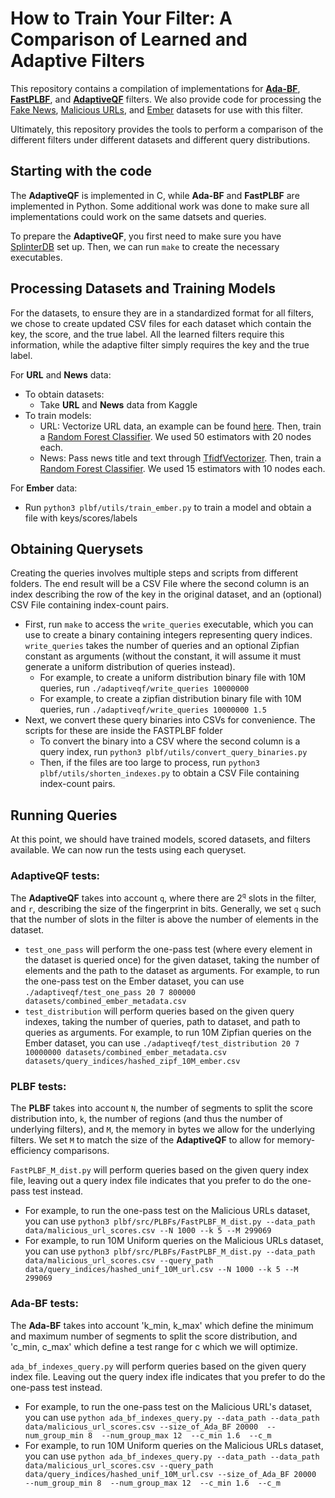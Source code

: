 # How to Train Your Filter: A Comparison of Learned and Adaptive Filters

This repository contains a compilation of implementations for **[Ada-BF](https://github.com/DAIZHENWEI/Ada-BF)**, **[FastPLBF](https://github.com/atsukisato/FastPLBF)**, and **[AdaptiveQF](https://github.com/splatlab/adaptiveqf)** filters. We also provide code for processing the [Fake News](https://www.kaggle.com/datasets/clmentbisaillon/fake-and-real-news-dataset), [Malicious URLs](https://www.kaggle.com/datasets/sid321axn/malicious-urls-dataset), and [Ember](https://github.com/elastic/ember) datasets for use with this filter.

Ultimately, this repository provides the tools to perform a comparison of the different filters under different datasets and different query distributions.

## Starting with the code
The **AdaptiveQF** is implemented in C, while **Ada-BF** and **FastPLBF** are implemented in Python. Some additional work was done to make sure all implementations could work on the same datsets and queries.

To prepare the **AdaptiveQF**, you first need to make sure you have [SplinterDB](https://splinterdb.org/) set up. Then, we can run `make` to create the necessary executables.

## Processing Datasets and Training Models

For the datasets, to ensure they are in a standardized format for all filters, we chose to create updated CSV files for each dataset which contain the key, the score, and the true label. All the learned filters require this information, while the adaptive filter simply requires the key and the true label.

For **URL** and **News** data:
- To obtain datasets:
    - Take **URL** and **News** data from Kaggle
- To train models:
    - URL: Vectorize URL data, an example can be found [here](https://www.kaggle.com/code/bytadit/malicious-url-detection-with-ml-96-7-acc/notebook#Importing-Library). Then, train a [Random Forest Classifier](https://scikit-learn.org/stable/modules/generated/sklearn.ensemble.RandomForestClassifier.html). We used 50 estimators with 20 nodes each. 
    - News: Pass news title and text through [TfidfVectorizer](https://scikit-learn.org/stable/modules/generated/sklearn.feature_extraction.text.TfidfVectorizer.html). Then, train a [Random Forest Classifier](https://scikit-learn.org/stable/modules/generated/sklearn.ensemble.RandomForestClassifier.html). We used 15 estimators with 10 nodes each. 

For **Ember** data:
- Run `python3 plbf/utils/train_ember.py` to train a model and obtain a file with keys/scores/labels

## Obtaining Querysets
Creating the queries involves multiple steps and scripts from different folders. The end result will be a CSV File where the second column is an index describing the row of the key in the original dataset, and an (optional) CSV File containing index-count pairs.
- First, run `make` to access the `write_queries` executable, which you can use to create a binary containing integers representing query indices. `write_queries` takes the number of queries and an optional Zipfian constant as arguments (without the constant, it will assume it must generate a uniform distribution of queries instead).
    - For example, to create a uniform distribution binary file with 10M queries, run `./adaptiveqf/write_queries 10000000`
    - For example, to create a zipfian distribution binary file with 10M queries, run `./adaptiveqf/write_queries 10000000 1.5`
- Next, we convert these query binaries into CSVs for convenience. The scripts for these are inside the FASTPLBF folder
    - To convert the binary into a CSV where the second column is a query index, run `python3 plbf/utils/convert_query_binaries.py`
    - Then, if the files are too large to process, run `python3 plbf/utils/shorten_indexes.py` to obtain a CSV File containing index-count pairs.


## Running Queries
At this point, we should have trained models, scored datasets, and filters available. We can now run the tests using each queryset.

### **AdaptiveQF** tests:
The **AdaptiveQF** takes into account `q`, where there are 2<sup>`q`</sup> slots in the filter, and `r`, describing the size of the fingerprint in bits. Generally, we set `q` such that the number of slots in the filter is above the number of elements in the dataset.
- `test_one_pass` will perform the one-pass test (where every element in the dataset is queried once) for the given dataset, taking the number of elements and the path to the dataset as arguments. For example, to run the one-pass test on the Ember dataset, you can use `./adaptiveqf/test_one_pass 20 7 800000 datasets/combined_ember_metadata.csv`
- `test_distribution` will perform queries based on the given query indexes, taking the number of queries, path to dataset, and path to queries as arguments. For example, to run 10M Zipfian queries on the Ember dataset, you can use `./adaptiveqf/test_distribution 20 7 10000000 datasets/combined_ember_metadata.csv datasets/query_indices/hashed_zipf_10M_ember.csv`

### **PLBF** tests:
The **PLBF** takes into account `N`, the number of segments to split the score distribution into, `k`, the number of regions (and thus the number of underlying filters), and `M`, the memory in bytes we allow for the underlying filters. We set `M` to match the size of the **AdaptiveQF** to allow for memory-efficiency comparisons.

`FastPLBF_M_dist.py` will perform queries based on the given query index file, leaving out a query index file indicates that you prefer to do the one-pass test instead.
- For example, to run the one-pass test on the Malicious URLs dataset, you can use `python3 plbf/src/PLBFs/FastPLBF_M_dist.py --data_path data/malicious_url_scores.csv --N 1000 --k 5 --M 299069`
- For example, to run 10M Uniform queries on the Malicious URLs dataset, you can use `python3 plbf/src/PLBFs/FastPLBF_M_dist.py --data_path data/malicious_url_scores.csv --query_path data/query_indices/hashed_unif_10M_url.csv --N 1000 --k 5 --M 299069`

### **Ada-BF** tests:
The **Ada-BF** takes into account 'k_min, k_max' which define the minimum and maximum number of segments to split the score distribution, and 'c_min, c_max' which define a test range for c which we will optimize. 

`ada_bf_indexes_query.py` will perform queries based on the given query index file. Leaving out the query index ifle indicates that you prefer to do the one-pass test instead. 
- For example, to run the one-pass test on the Malicious URL's dataset, you can use `python ada_bf_indexes_query.py --data_path --data_path data/malicious_url_scores.csv --size_of_Ada_BF 20000  --num_group_min 8  --num_group_max 12  --c_min 1.6  --c_m`
- For example, to run 10M Uniform queries on the Malicious URLs dataset, you can use  `python ada_bf_indexes_query.py --data_path --data_path data/malicious_url_scores.csv --query_path data/query_indices/hashed_unif_10M_url.csv --size_of_Ada_BF 20000  --num_group_min 8  --num_group_max 12  --c_min 1.6  --c_m`
